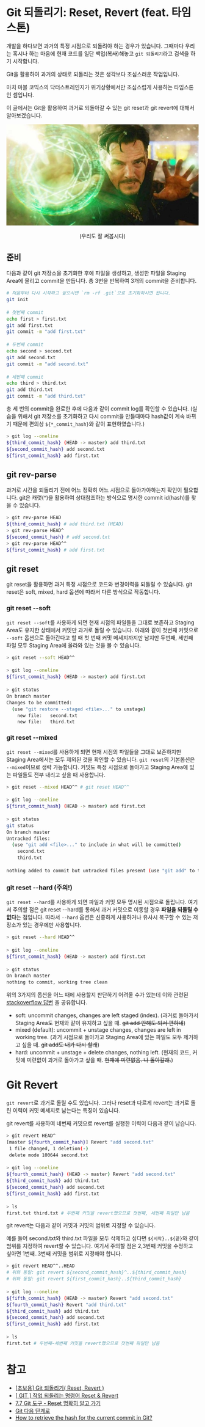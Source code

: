 # Git 되돌리기: Reset, Revert (feat. 타임스톤)

개발을 하다보면 과거의 특정 시점으로 되돌려야 하는 경우가 있습니다. 그때마다 우리는 혹시나 하는 마음에 현재 코드를 일단 백업(~~복사~~)해놓고 `git 되돌리기`라고 검색을 하기 시작합니다.

Git을 활용하여 과거의 상태로 되돌리는 것은 생각보다 조심스러운 작업입니다.

마치 마블 코믹스의 닥터스트레인지가 위기상황에서만 조심스럽게 사용하는 타임스톤인 셈입니다.

이 글에서는 Git을 활용하여 과거로 되돌아갈 수 있는 git reset과 git revert에 대해서 알아보겠습니다.

![time-stone](./images/using-time-stone.jpeg)
<center>(우리도 잘 써봅시다)</center>

## 준비
다음과 같이 git 저장소을 초기화한 후에 파일을 생성하고, 생성한 파일을 Staging Area에 올리고 commit을 만듭니다.
총 3번을 반복하여 3개의 commit을 준비합니다.

```bash
# 처음부터 다시 시작하고 싶으시면 `rm -rf .git`으로 초기화하시면 됩니다. 
git init

# 첫번째 commit
echo first > first.txt
git add first.txt
git commit -m "add first.txt"

# 두번째 commit
echo second > second.txt
git add second.txt
git commit -m "add second.txt"

# 세번째 commit
echo third > third.txt
git add third.txt
git commit -m "add third.txt"
```

총 세 번의 commit을 완료한 후에 다음과 같이 commit log를 확인할 수 있습니다.
(실습을 위해서 git 저장소를 초기화하고 다시 commit을 만들때마다 hash값이 계속 바뀌기 때문에 편의상 `${*_commit_hash}`와 같이 표현하였습니다.)
```bash
> git log --oneline
${third_commit_hash} (HEAD -> master) add third.txt
${second_commit_hash} add second.txt
${first_commit_hash} add first.txt
```

## git rev-parse
과거로 시간을 되돌리기 전에 어느 정확히 어느 시점으로 돌아가야하는지 확인이 필요합니다. 
git은 캐럿(^)을 활용하여 상대참조하는 방식으로 명시한 commit id(hash)를 찾을 수 있습니다.

```bash
> git rev-parse HEAD
${third_commit_hash} # add third.txt (HEAD)
> git rev-parse HEAD^
${second_commit_hash} # add second.txt
> git rev-parse HEAD^^
${first_commit_hash} # add first.txt
```

## git reset
git reset을 활용하면 과거 특정 시점으로 코드와 변경이력을 되돌릴 수 있습니다. git reset은 soft, mixed, hard 옵션에 따라서 다른 방식으로 작동합니다.

### git reset --soft
`git reset --soft`를 사용하게 되면 현재 시점의 파일들을 그대로 보존하고 Staging Area도 유지한 상태에서 커밋만 과거로 돌릴 수 있습니다. 아래와 같이 첫번째 커밋으로 `--soft` 옵션으로 돌아간다고 할 때 첫 번째 커밋 메세지까지만 남지만 두번째, 세번째 파일 모두 Staging Area에 올라와 있는 것을 볼 수 있습니다.
```bash
> git reset --soft HEAD^^

> git log --oneline
${first_commit_hash} (HEAD -> master) add first.txt

> git status
On branch master
Changes to be committed:
  (use "git restore --staged <file>..." to unstage)
	new file:   second.txt
	new file:   third.txt
```

### git reset --mixed
`git reset --mixed`를 사용하게 되면 현재 시점의 파일들을 그대로 보존하지만 Staging Area에서는 모두 제외된 것을 확인할 수 있습니다. `git reset`의 기본옵션은 `--mixed`이므로 생략 가능합니다. 커밋도 특정 시점으로 돌아가고 Staging Area에 있는 파일들도 전부 내리고 싶을 때 사용합니다.
```bash
> git reset --mixed HEAD^^ # git reset HEAD^^

> git log --oneline
${first_commit_hash} (HEAD -> master) add first.txt

> git status
git status
On branch master
Untracked files:
  (use "git add <file>..." to include in what will be committed)
	second.txt
	third.txt

nothing added to commit but untracked files present (use "git add" to track)
```

### git reset --hard (주의!)
`git reset --hard`를 사용하게 되면 파일과 커밋 모두 명시된 시점으로 돌립니다. 여기서 주의할 점은 git reset --hard를 통해서 과거 커밋으로 이동할 경우 **파일을 되돌릴 수 없다**는 점입니다. 따라서 `--hard` 옵션은 신중하게 사용하거나 유사시 복구할 수 있는 저장소가 있는 경우에만 사용합니다. 
```bash
> git reset --hard HEAD^^ 

> git log --oneline
${first_commit_hash} (HEAD -> master) add first.txt

> git status
On branch master
nothing to commit, working tree clean
```

위의 3가지의 옵션을 어느 때에 사용할지 판단하기 어려울 수가 있는데 이와 관련된 [stackoverflow 답변](https://stackoverflow.com/a/50022436) 을 공유합니다.  
- soft: uncommit changes, changes are left staged (index). (과거로 돌아가서 Staging Area도 현재와 같이 유지하고 싶을 때. ~~git add 안해도 되서 편하네~~)
- mixed (default): uncommit + unstage changes, changes are left in working tree. (과거 시점으로 돌아가고 Staging Area에 있는 파일도 모두 제거하고 싶을 때. ~~git add도 내가 다시 할래~~)
- hard: uncommit + unstage + delete changes, nothing left. (현재의 코드, 커밋에 미련없이 과거로 돌아가고 싶을 때. ~~현재에 미련없음. 나 돌아갈래.~~)


# Git Revert
`git revert`로 과거로 돌릴 수도 있습니다. 그러나 reset과 다르게 revert는 과거로 돌린 이력이 커밋 메세지로 남는다는 특징이 있습니다.

git revert를 사용하여 네번째 커밋으로 revert를 실행한 이력이 다음과 같이 남습니다.

```bash
> git revert HEAD^
[master ${fourth_commit_hash}] Revert "add second.txt"
 1 file changed, 1 deletion(-)
 delete mode 100644 second.txt
 
> git log --oneline
${fourth_commit_hash} (HEAD -> master) Revert "add second.txt"
${third_commit_hash} add third.txt
${second_commit_hash} add second.txt
${first_commit_hash} add first.txt

> ls
first.txt third.txt # 두번째 커밋을 revert했으므로 첫번째, 세번째 파일만 남음
```

git revert는 다음과 같이 커밋과 커밋의 범위로 지정할 수 있습니다.

예를 들어 second.txt와 third.txt 파일을 모두 삭제하고 싶다면 `${시작}..${끝}`와 같이 범위를 지정하여 revert할 수 있습니다. 여기서 주의할 점은 2,3번째 커밋을 수정하고 싶아면 1번째..3번째 커밋을 범위로 지정해야 합니다.
```bash
> git revert HEAD^^..HEAD
# 위와 동일: git revert ${second_commit_hash}^..${third_commit_hash}
# 위와 동일: git revert ${first_commit_hash}..${third_commit_hash}

> git log --oneline
${fifth_commit_hash} (HEAD -> master) Revert "add second.txt"
${fourth_commit_hash} Revert "add third.txt"
${third_commit_hash} add third.txt
${second_commit_hash} add second.txt
${first_commit_hash} add first.txt

> ls
first.txt # 두번째~세번째 커밋을 revert했으므로 첫번째 파일만 남음
```

# 참고
- [[초보용] Git 되돌리기( Reset, Revert )](https://www.devpools.kr/2017/02/05/%EC%B4%88%EB%B3%B4%EC%9A%A9-git-%EB%90%98%EB%8F%8C%EB%A6%AC%EA%B8%B0-reset-revert/)
- [[ GIT ] 작업 되돌리는 명령어 Reset & Revert](https://velog.io/@ha0kim/GIT-%EC%9E%91%EC%97%85-%EB%90%98%EB%8F%8C%EB%A6%AC%EB%8A%94-%EB%AA%85%EB%A0%B9%EC%96%B4-Reset-Revert)
- [7.7 Git 도구 - Reset 명확히 알고 가기
  ](https://git-scm.com/book/ko/v2/Git-%EB%8F%84%EA%B5%AC-Reset-%EB%AA%85%ED%99%95%ED%9E%88-%EC%95%8C%EA%B3%A0-%EA%B0%80%EA%B8%B0)
- [Git 다음 단계로](https://violetboralee.medium.com/git-next-level-25433466753a)
- [How to retrieve the hash for the current commit in Git?](https://stackoverflow.com/questions/949314/how-to-retrieve-the-hash-for-the-current-commit-in-git)